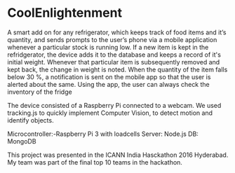 # CoolEnlightenment
A smart add on for any refrigerator, which keeps track of food items and it’s quantity, and sends prompts to the user’s phone via a mobile application whenever a particular stock is running low.
If a new item is kept in the refridgerator, the device adds it to the database and keeps a record of it's initial weight. Whenever that particular item is subsequently removed and kept back, the change in weight is noted. When the quantity of the item falls below 30 %, a notification is sent on the mobile app so that the user is alerted about the same. Using the app, the user can always check the inventory of the fridge 

The device consisted of a Raspberry Pi connected to a webcam. We used tracking.js to quickly implement Computer Vision, to detect motion and identify objects. 

Microcontroller:-Raspberry Pi 3 with loadcells 
Server: Node.js
DB: MongoDB

This project was presented in the ICANN India Hasckathon 2016 Hyderabad. My team was part of the final top 10 teams in the hackathon.
